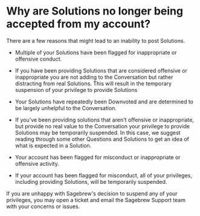 # Why are Solutions no longer being accepted from my account? #
There are a few reasons that might lead to an inability to post Solutions.

 - Multiple of your Solutions have been flagged
 for inappropriate or offensive conduct. 
  - If you have been providing Solutions that are
  considered offensive or inappropriate you are
  not adding to the Conversation but rather distracting
  from real Solutions. This will result in the
  temporary suspension of your privilege to provide Solutions

- Your Solutions have repeatedly been Downvoted and are
determined to be largely unhelpful to the Conversation.
 - If you've been providing solutions that aren't offensive
 or inappropriate, but provide no real value to the
 Conversation your privilege to provide Solutions
 may be temporarily suspended. In this case, we suggest
 reading through some other Questions and Solutions to get
 an idea of what is expected in a Solution.


- Your account has been flagged for misconduct or
 inappropriate or offensive activity.
 - If your account has been flagged for misconduct, all
 of your privileges, including providing Solutions,
 will be temporarily suspended.

If you are unhappy with Sagebrew's decision to suspend any of your
privileges, you may open a ticket and email the Sagebrew Support team with
your concerns or issues.
